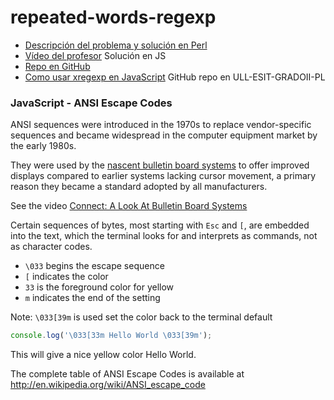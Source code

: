 # repeated-words-regexp

* [Descripción del problema y solución en Perl](http://nereida.deioc.ull.es/~pl/perlexamples/node31.html)
* [Vídeo del profesor](https://youtu.be/GfLkvLM7pA8) Solución en JS
* [Repo en GitHub](https://github.com/ULL-ESIT-PL/oop-strategy-pattern-lying-out-a-table)
* [Como usar xregexp en JavaScript](https://github.com/ULL-ESIT-GRADOII-PL/xregexp-example) GitHub repo en ULL-ESIT-GRADOII-PL

### JavaScript - ANSI Escape Codes

ANSI sequences were introduced in the 1970s to replace vendor-specific
sequences and became widespread in the computer equipment market
by the early 1980s. 

They were used by the [nascent bulletin board systems](https://es.wikipedia.org/wiki/Bulletin_Board_System)
 to offer improved displays compared to earlier systems
lacking cursor movement, a primary reason they became a standard
adopted by all manufacturers.

See the video [Connect: A Look At Bulletin Board Systems](https://youtu.be/ESaTREAAzww)

Certain sequences of bytes, most starting with `Esc` and `[`, are embedded into the text, 
which the terminal looks for and interprets as commands, not as character codes.

- `\033` begins the escape sequence
- `[` indicates the color
- `33` is the foreground color for yellow
- `m` indicates the end of the setting

Note: `\033[39m` is used set the color back to the terminal default

```JavaScript
console.log('\033[33m Hello World \033[39m');
```

This will give a nice yellow color Hello World.

The complete table of ANSI Escape Codes is available at http://en.wikipedia.org/wiki/ANSI_escape_code
